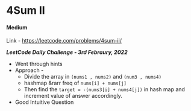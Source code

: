 # 4Sum II

#### Medium

Link - https://leetcode.com/problems/4sum-ii/

***LeetCode Daily Challenge - 3rd Febraury, 2022***
<br>
* Went through hints
* Approach -
  * Divide the array in ```(nums1 , nums2)``` and ```(num3 , nums4)```
  * hashmap &rarr freq of ```nums[i] + nums[j]```
  * Then find the ```target = -(nums3[i] + nums4[j])``` in hash map and increment value of answer accordingly.
* Good Intuitive Question
